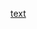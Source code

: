 [text](https://www.figma.com/design/cwEGT47MB5rNzo1xSRxnSz/judy_seide?node-id=6-2&p=f&t=Kry07IRenVTp9YjD-0)
